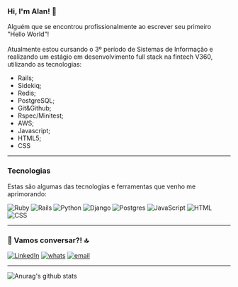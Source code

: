 ### Hi, I'm Alan! 👋

<!--
**AlanCJO/AlanCJO** is a ✨ _special_ ✨ repository because its `README.md` (this file) appears on your GitHub profile.

Here are some ideas to get you started:

- 🔭 I’m currently working on ...
- 🌱 I’m currently learning ...
- 👯 I’m looking to collaborate on ...
- 🤔 I’m looking for help with ...
- 💬 Ask me about ...
- 📫 How to reach me: ...
- 😄 Pronouns: ...
- ⚡ Fun fact: ...
-->

<p>Alguém que se encontrou profissionalmente ao escrever seu primeiro "Hello World"! </br> </br> Atualmente estou cursando o 3º período de Sistemas de Informação e realizando um estágio em desenvolvimento full stack na fintech V360, utilizando as tecnologias: 

- Rails;
- Sidekiq;
- Redis;
- PostgreSQL;
- Git&Github;
- Rspec/Minitest;
- AWS;
- Javascript;
- HTML5;
- CSS </p>

<hr>

### Tecnologias
<p> Estas são algumas das tecnologias e ferramentas que venho me aprimorando:</p>

<span> 
<img alt="Ruby" src="https://img.shields.io/badge/ruby-%23CC342D.svg?&style=for-the-badge&logo=ruby&logoColor=white"/>
<img alt="Rails" src="https://img.shields.io/badge/rails-%23CC0000.svg?&style=for-the-badge&logo=ruby-on-rails&logoColor=white"/>
<img src="https://img.shields.io/badge/Python-3776AB?style=for-the-badge&logo=python&logoColor=white" alt="Python"/>
<img alt="Django" src="https://img.shields.io/badge/django-%23092E20.svg?&style=for-the-badge&logo=django&logoColor=white"/>
<img alt="Postgres" src ="https://img.shields.io/badge/postgres-%23316192.svg?&style=for-the-badge&logo=postgresql&logoColor=white"/>
<img src="https://img.shields.io/badge/JavaScript-F7DF1E?style=for-the-badge&logo=javascript&logoColor=black" alt="JavaScript"/>
<img src="https://img.shields.io/badge/HTML5-E34F26?style=for-the-badge&logo=html5&logoColor=white" alt="HTML"/>
<img src="https://img.shields.io/badge/CSS3-1572B6?style=for-the-badge&logo=css3&logoColor=white" alt="CSS"/>
</span>


<hr>

### 📱 Vamos conversar?! 🔝

<span>
<a href="https://www.linkedin.com/in/alancjo/"><img src="https://img.shields.io/badge/LinkedIn-0077B5?style=for-the-badge&logo=linkedin&logoColor=white" alt="LinkedIn"/></a>
  <a href="https://api.whatsapp.com/send?phone=+55024988319362"><img src="https://img.shields.io/badge/WhatsApp-25D366?style=for-the-badge&logo=whatsapp&logoColor=white" alt="whats"/></a>
  <a href="mailto:alancjobm@gmail.com"><img src="https://img.shields.io/badge/Gmail-D14836?style=for-the-badge&logo=gmail&logoColor=white" alt="email"/></a>

</span>

<hr>


![Anurag's github stats](https://github-readme-stats.vercel.app/api?username=alancjo&show_icons=true&theme=dracula)

<!-- [![Top Langs](https://github-readme-stats.vercel.app/api/top-langs/?username=alancjo&langs_count=4)](https://github.com/anuraghazra/github-readme-stats) -->






